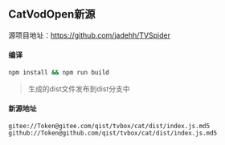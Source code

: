 ## CatVodOpen新源

源项目地址：https://github.com/jadehh/TVSpider

#### 编译

```bash
npm install && npm run build
```
> 生成的dist文件发布到dist分支中


#### 新源地址
```text
gitee://Token@gitee.com/qist/tvbox/cat/dist/index.js.md5
github://Token@github.com/qist/tvbox/cat/dist/index.js.md5
```